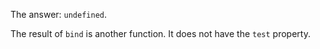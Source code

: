 The answer: `undefined`.

The result of `bind` is another function. It does not have the `test` property.

